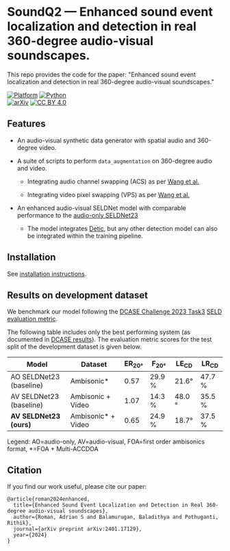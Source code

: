 # SoundQ2 — Enhanced sound event localization and detection in real 360-degree audio-visual soundscapes.

This repo provides the code for the paper: "Enhanced sound event localization and detection in real 360-degree audio-visual soundscapes."

[![Platform](https://img.shields.io/badge/Platform-linux-lightgrey?logo=linux)](https://www.linux.org/)
[![Python](https://img.shields.io/badge/Python-3.10%2B-orange?logo=python)](https://www.python.org/)	
[![arXiv](https://img.shields.io/badge/Arxiv-2401.03497-blueviolet?logo=arxiv)](https://arxiv.org/pdf/2401.17129)
[![CC BY 4.0](https://img.shields.io/badge/License-CC%20BY%204.0-lightgrey.svg)](https://creativecommons.org/licenses/by/4.0/)

## Features

- An audio-visual synthetic data generator with spatial audio and 360-degree video. 

- A suite of scripts to perform `data_augmentation` on 360-degree audio and video.

  - Integrating audio channel swapping (ACS) as per [Wang et al.](https://arxiv.org/abs/2101.02919)

  - Integrating video pixel swapping (VPS) as per [Wang et al.](https://dcase.community/documents/challenge2023/technical_reports/DCASE2023_Du_102_t3.pdf)

- An enhanced audio-visual SELDNet model with comparable performance to the [audio-only SELDNet23](https://github.com/sharathadavanne/seld-dcase2023)

  - The model integrates [Detic](https://github.com/facebookresearch/Detic), but any other detection model can also be integrated within the training pipeline.

## Installation

See [installation instructions](docs/INSTALL.md).

## Results on development dataset

We benchmark our model following the [DCASE Challenge 2023 Task3](https://dcase.community/challenge2023/task-sound-event-localization-and-detection-evaluated-in-real-spatial-sound-scenes) [SELD evaluation metric](https://www.aane.in/research/computational-audio-scene-analysis-casa/sound-event-localization-detection-and-tracking#h.ragsbsp7ujs).

The following table includes only the best performing system (as documented in [DCASE results](https://dcase.community/challenge2023/task-sound-event-localization-and-detection-evaluated-in-real-spatial-sound-scenes-results)). The evaluation metric scores for the test split of the development dataset is given below. 

| Model | Dataset | ER<sub>20°</sub> | F<sub>20°</sub> | LE<sub>CD</sub> | LR<sub>CD</sub> |
| ---- | ----| --- | --- | --- | --- |
| AO SELDNet23 (baseline) | Ambisonic\* | 0.57 | 29.9 % | 21.6&deg; | 47.7 % |
| AV SELDNet23 (baseline) | Ambisonic + Video | 1.07 | 14.3  % | 48.0 &deg; | 35.5 % |
| **AV SELDNet23 (ours)** | Ambisonic\* + Video | 0.65 | 24.9 % | 18.7&deg; | 37.5 % |

Legend: AO=audio-only, AV=audio-visual, FOA=first order ambisonics format, \*=FOA + Multi-ACCDOA

## Citation

If you find our work useful, please cite our paper:
```
@article{roman2024enhanced,
  title={Enhanced Sound Event Localization and Detection in Real 360-degree audio-visual soundscapes},
  author={Roman, Adrian S and Balamurugan, Baladithya and Pothuganti, Rithik},
  journal={arXiv preprint arXiv:2401.17129},
  year={2024}
}
```
